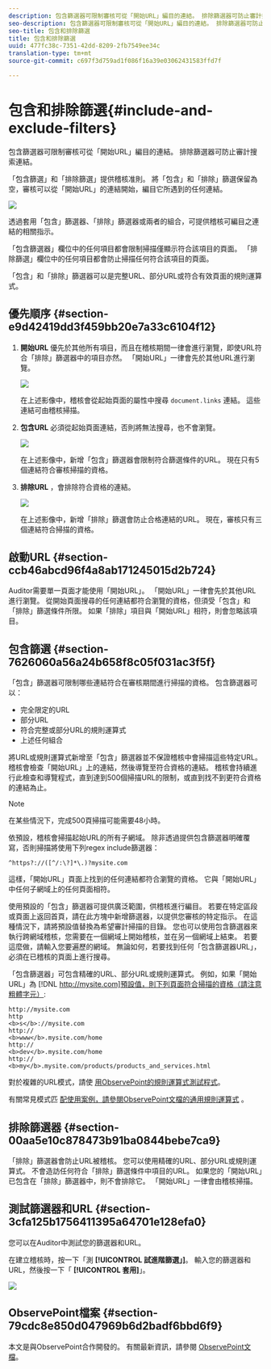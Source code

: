 ```yaml
---
description: 包含篩選器可限制審核可從「開始URL」編目的連結。 排除篩選器可防止審計搜索連結。
seo-description: 包含篩選器可限制審核可從「開始URL」編目的連結。 排除篩選器可防止審計搜索連結。
seo-title: 包含和排除篩選
title: 包含和排除篩選
uuid: 477fc38c-7351-42dd-8209-2fb7549ee34c
translation-type: tm+mt
source-git-commit: c697f3d759ad1f086f16a39e03062431583ffd7f

---
```



# 包含和排除篩選{#include-and-exclude-filters}

包含篩選器可限制審核可從「開始URL」編目的連結。 排除篩選器可防止審計搜索連結。

<!--
Content from ObservePoint (https://help.observepoint.com/articles/2872121-include-and-exclude-filters) with their permission. Modified slightly for style and Auditor emphasis.
-->

「包含篩選」和「排除篩選」提供稽核准則。 將「包含」和「排除」篩選保留為空，審核可以從「開始URL」的連結開始，編目它所遇到的任何連結。

![](assets/filter.png)

透過套用「包含」篩選器、「排除」篩選器或兩者的組合，可提供稽核可編目之連結的相關指示。

「包含篩選器」欄位中的任何項目都會限制掃描僅顯示符合該項目的頁面。 「排除篩選」欄位中的任何項目都會防止掃描任何符合該項目的頁面。

「包含」和「排除」篩選器可以是完整URL、部分URL或符合有效頁面的規則運算式。

## 優先順序 {#section-e9d42419dd3f459bb20e7a33c6104f12}

1. **開始URL** 優先於其他所有項目，而且在稽核期間一律會進行瀏覽，即使URL符合「排除」篩選器中的項目亦然。 「開始URL」一律會先於其他URL進行瀏覽。

   ![](assets/startingpage.png)

   在上述影像中，稽核會從起始頁面的屬性中搜尋 `document.links` 連結。 這些連結可由稽核掃描。

1. **包含URL** 必須從起始頁面連結，否則將無法搜尋，也不會瀏覽。

   ![](assets/includefilter.png)

   在上述影像中，新增「包含」篩選器會限制符合篩選條件的URL。 現在只有5個連結符合審核掃描的資格。

1. **排除URL** ，會排除符合資格的連結。

   ![](assets/excludefilter.png)

   在上述影像中，新增「排除」篩選會防止合格連結的URL。 現在，審核只有三個連結符合掃描的資格。

## 啟動URL {#section-ccb46abcd96f4a8ab171245015d2b724}

Auditor需要單一頁面才能使用「開始URL」。 「開始URL」一律會先於其他URL進行瀏覽。 從開始頁面搜尋的任何連結都符合瀏覽的資格，但須受「包含」和「排除」篩選條件所限。 如果「排除」項目與「開始URL」相符，則會忽略該項目。

## 包含篩選 {#section-7626060a56a24b658f8c05f031ac3f5f}

「包含」篩選器可限制哪些連結符合在審核期間進行掃描的資格。 包含篩選器可以：

* 完全限定的URL
* 部分URL
* 符合完整或部分URL的規則運算式
* 上述任何組合

將URL或規則運算式新增至「包含」篩選器並不保證稽核中會掃描這些特定URL。 稽核會檢查「開始URL」上的連結，然後導覽至符合資格的連結。 稽核會持續進行此檢查和導覽程式，直到達到500個掃描URL的限制，或直到找不到更符合資格的連結為止。

>[!NOTE]
>
>在某些情況下，完成500頁掃描可能需要48小時。

依預設，稽核會掃描起始URL的所有子網域。 除非透過提供包含篩選器明確覆寫，否則掃描將使用下列regex include篩選器：

`^https?://([^/:\?]*\.)?mysite.com`

這樣，「開始URL」頁面上找到的任何連結都符合瀏覽的資格。 它與「開始URL」中任何子網域上的任何頁面相符。

使用預設的「包含」篩選器可提供廣泛範圍，供稽核進行編目。 若要在特定區段或頁面上返回首頁，請在此方塊中新增篩選器，以提供您審核的特定指示。 在這種情況下，請將預設值替換為希望審計掃描的目錄。 您也可以使用包含篩選器來執行跨網域稽核，您需要在一個網域上開始稽核，並在另一個網域上結束。 若要這麼做，請輸入您要遍歷的網域。 無論如何，若要找到任何「包含篩選器URL」，必須在已稽核的頁面上進行搜尋。

「包含篩選器」可包含精確的URL、部分URL或規則運算式。 例如，如果「開始URL」為 [!DNL http://mysite.com]預設值，則下列頁面符合掃描的資格（請注意粗體字元）:

```
http://mysite.com
http
<b>s</b>://mysite.com
http://
<b>www</b>.mysite.com/home
http://
<b>dev</b>.mysite.com/home
http://
<b>my</b>.mysite.com/products/products_and_services.html
```

對於複雜的URL模式，請使 [用ObservePoint的規則運算式測試程式](http://regex.observepoint.com/)。

有關常見模式匹 [配使用案例，請參閱ObservePoint文檔的通用規則運算式](https://help.observepoint.com/articles/2872116-common-regular-expressions-for-observepoint) 。

## 排除篩選器 {#section-00aa5e10c878473b91ba0844bebe7ca9}

「排除」篩選器會防止URL被稽核。 您可以使用精確的URL、部分URL或規則運算式。 不會造訪任何符合「排除」篩選條件中項目的URL。 如果您的「開始URL」已包含在「排除」篩選器中，則不會排除它。 「開始URL」一律會由稽核掃描。

## 測試篩選器和URL {#section-3cfa125b1756411395a64701e128efa0}

您可以在Auditor中測試您的篩選器和URL。

在建立稽核時，按一下「測 **[!UICONTROL 試進階篩選」]**。 輸入您的篩選器和URL，然後按一下「 **[!UICONTROL 套用]**」。

![](assets/test-advanced-filters.png)

## ObservePoint檔案 {#section-79cdc8e850d047969b6d2badf6bbd6f9}

本文是與ObservePoint合作開發的。 有關最新資訊，請參閱 [ObservePoint文檔](https://help.observepoint.com/articles/2872121-include-and-exclude-filters)。
